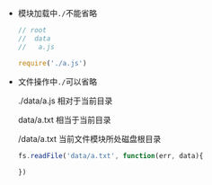 - 模块加载中`./`不能省略

  ```js
  // root
  //  data
  //   a.js
  
  require('./a.js')
  ```

- 文件操作中`./`可以省略

  ./data/a.js 相对于当前目录

  data/a.txt 相当于当前目录

  /data/a.txt 当前文件模块所处磁盘根目录

  ```js
  fs.readFile('data/a.txt', function(err, data){
    
  })
  ```

  